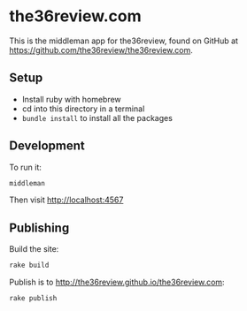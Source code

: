 # the36review.com

This is the middleman app for the36review, found on GitHub at <https://github.com/the36review/the36review.com>.

## Setup

- Install ruby with homebrew
- cd into this directory in a terminal
- `bundle install` to install all the packages

## Development

To run it:

```sh
middleman
```

Then visit <http://localhost:4567>

## Publishing

Build the site:

```sh
rake build
```

Publish is to <http://the36review.github.io/the36review.com>:

```sh
rake publish
```

